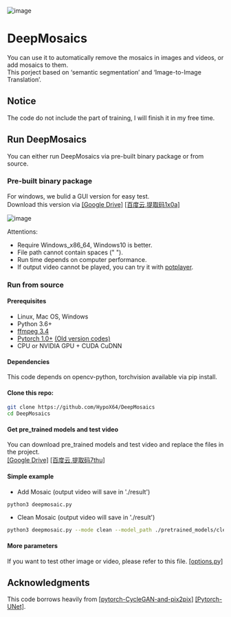 ![image](https://github.com/HypoX64/DeepMosaics/blob/master/imgs/hand.gif)
# DeepMosaics
You can use it to automatically remove the mosaics in images and videos, or add mosaics to them.<br>
This porject based on ‘semantic segmentation’ and ‘Image-to-Image Translation’.
<br>

## Notice
The code do not include the part of training, I will finish it in my free time.
<br>

## Run DeepMosaics
You can either run DeepMosaics via pre-built binary package or from source.<br>

### Pre-built binary package
For windows, we bulid a GUI version for easy test.<br>
Download this version via [[Google Drive]](https://drive.google.com/open?id=1LTERcN33McoiztYEwBxMuRjjgxh4DEPs)  [[百度云,提取码1x0a]](https://pan.baidu.com/s/10rN3U3zd5TmfGpO_PEShqQ) <br>

![image](https://github.com/HypoX64/DeepMosaics/blob/master/imgs/GUI.png)<br>

Attentions:<br>
- Require Windows_x86_64, Windows10 is better.<br>
- File path cannot contain spaces (" ").<br>
- Run time depends on computer performance.<br>
- If output video cannot be played, you can try it with [potplayer](https://daumpotplayer.com/download/).

### Run from source
#### Prerequisites
- Linux, Mac OS, Windows
- Python 3.6+
- [ffmpeg 3.4](http://ffmpeg.org/)
- [Pytorch 1.0+](https://pytorch.org/)  [(Old version codes)](https://github.com/HypoX64/DeepMosaics/tree/Pytorch0.4)
- CPU or NVIDIA GPU + CUDA CuDNN<br>
#### Dependencies
This code depends on opencv-python, torchvision available via pip install.
#### Clone this repo:
```bash
git clone https://github.com/HypoX64/DeepMosaics
cd DeepMosaics
```
#### Get pre_trained models and test video
You can download pre_trained models and test video and replace the files in the project.<br>
[[Google Drive]](https://drive.google.com/open?id=10nARsiZoZGcaKw40nQu9fJuRp1oeabPs)   [[百度云,提取码7thu]](https://pan.baidu.com/s/1IG4bdIiIC9PH9-oEyae5Sg) 

#### Simple example
* Add Mosaic (output video will save in './result')
```bash
python3 deepmosaic.py
```
* Clean Mosaic (output video will save in './result')
```bash
python3 deepmosaic.py --mode clean --model_path ./pretrained_models/clean_hands_unet_128.pth --media_path ./result/hands_test_AddMosaic.mp4
```
#### More parameters
If you want to test other image or video, please refer to this file.
[[options.py]](https://github.com/HypoX64/DeepMosaics/blob/master/options.py) 
<br>

## Acknowledgments
This code borrows heavily from [[pytorch-CycleGAN-and-pix2pix]](https://github.com/junyanz/pytorch-CycleGAN-and-pix2pix) [[Pytorch-UNet]](https://github.com/milesial/Pytorch-UNet).
